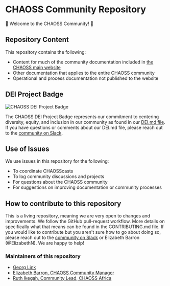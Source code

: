 # CHAOSS Community Repository

:wave: Welcome to the CHAOSS Community! :wave: 

## Repository Content
This repository contains the following:
- Content for much of the community documentation included in [the CHAOSS main website](https://chaoss.community/kbtopic/chaoss-community/)
- Other documentation that applies to the entire CHAOSS community
- Operational and process documentation not published to the website

## DEI Project Badge  
![CHAOSS DEI Project Badge](https://raw.githubusercontent.com/badging/badging/main/src/assets/images/badges/bronze-badge.svg)

The CHAOSS DEI Project Badge represents our commitment to centering diversity, equity, and inclusion in our community as found in our [DEI.md file](https://github.com/chaoss/community/blob/main/DEI.md). If you have questions or comments about our DEI.md file, please reach out to the [community on Slack](https://join.slack.com/t/chaoss-workspace/shared_invite/zt-28p56bayt-67TRjdA4yJWQmUd4hCzULg). 

## Use of Issues
We use issues in this repository for the following:
- To coordinate CHAOSScasts
- To log community discussions and projects
- For questions about the CHAOSS community
- For suggestions on improving documentation or community processes

## How to contribute to this repository

This is a living repository, meaning we are very open to changes and improvements. We follow the GitHub pull-request workflow. More details on specifically what that means can be found in the CONTRIBUTING.md file. If you would like to contribute but you aren't sure how to go about doing so, please reach out to the [community on Slack](https://join.slack.com/t/chaoss-workspace/shared_invite/zt-28p56bayt-67TRjdA4yJWQmUd4hCzULg) or Elizabeth Barron (@ElizabethN). We are happy to help! 

### Maintainers of this repository

* [Georg Link](https://github.com/GeorgLink)
* [Elizabeth Barron, CHAOSS Community Manager](https://github.com/ElizabethN)
* [Ruth Ikegah, Community Lead, CHAOSS Africa](https://github.com/Ruth-Ikegah)



